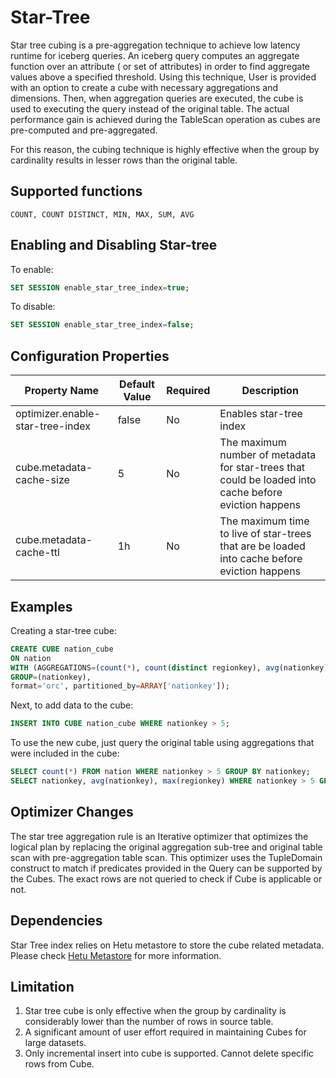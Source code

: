 # Star-Tree 

Star tree cubing is a pre-aggregation technique to achieve low latency runtime for iceberg queries. An iceberg query computes an aggregate function over 
an attribute ( or set of attributes) in order to find aggregate values above a specified threshold. Using this technique, User is provided with an option to 
create a cube with necessary aggregations and dimensions. Then, when aggregation queries are executed, the cube is used to executing the query instead of the 
original table. The actual performance gain is achieved during the TableScan operation as cubes are pre-computed and pre-aggregated. 

For this reason, the cubing technique is highly effective when the group by cardinality results in lesser rows than the original table.

## Supported functions
    COUNT, COUNT DISTINCT, MIN, MAX, SUM, AVG

## Enabling and Disabling Star-tree
To enable:
```sql 
SET SESSION enable_star_tree_index=true;
```
To disable:
```sql 
SET SESSION enable_star_tree_index=false;
```

## Configuration Properties
| Property Name                                     | Default Value       | Required| Description|
|---------------------------------------------------|---------------------|---------|--------------|
| optimizer.enable-star-tree-index                  | false               | No      | Enables star-tree index|
| cube.metadata-cache-size                          | 5                   | No      | The maximum number of metadata for star-trees that could be loaded into cache before eviction happens|
| cube.metadata-cache-ttl                           | 1h                  | No      | The maximum time to live of star-trees that are be loaded into cache before eviction happens |

## Examples

Creating a star-tree cube:
```sql 
CREATE CUBE nation_cube 
ON nation 
WITH (AGGREGATIONS=(count(*), count(distinct regionkey), avg(nationkey), max(regionkey)),
GROUP=(nationkey),
format='orc', partitioned_by=ARRAY['nationkey']);
```
Next, to add data to the cube:
```sql 
INSERT INTO CUBE nation_cube WHERE nationkey > 5;
```
To use the new cube, just query the original table using aggregations that were included in the cube:
```sql 
SELECT count(*) FROM nation WHERE nationkey > 5 GROUP BY nationkey;
SELECT nationkey, avg(nationkey), max(regionkey) WHERE nationkey > 5 GROUP BY nationkey;
```

## Optimizer Changes

The star tree aggregation rule is an Iterative optimizer that optimizes the logical plan by replacing the original aggregation sub-tree
and original table scan with pre-aggregation table scan. This optimizer uses the TupleDomain construct to match if predicates provided in the Query can
be supported by the Cubes. The exact rows are not queried to check if Cube is applicable or not.

## Dependencies

Star Tree index relies on Hetu metastore to store the cube related metadata.
Please check [Hetu Metastore](../admin/meta-store.md) for more information.

## Limitation

1. Star tree cube is only effective when the group by cardinality is considerably lower than the number of rows in 
   source table.
2. A significant amount of user effort required in maintaining Cubes for large datasets.
3. Only incremental insert into cube is supported. Cannot delete specific rows from Cube.
